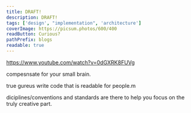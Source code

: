 ```yaml
---
title: DRAFT!
description: DRAFT!
tags: ['design', "implementation", 'architecture']
coverImage: https://picsum.photos/600/400
readButton: Curious?
pathPrefix: blogs
readable: true
---
```


https://www.youtube.com/watch?v=0dGXRK8FUVg

compesnsate for your small brain.

true gureus write code that is readable for people.m

diciplines/conventions and standards are there to help you focus on the truly creative part.